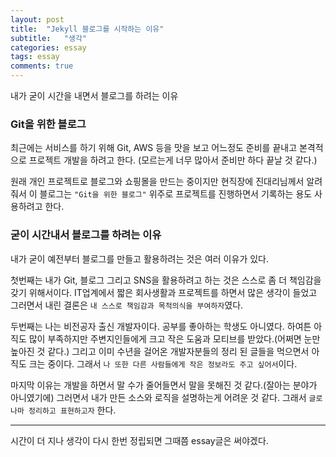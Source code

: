 ```yaml
---
layout: post
title:  "Jekyll 블로그를 시작하는 이유"
subtitle:   "생각"
categories: essay
tags: essay
comments: true
---
```


내가 굳이 시간을 내면서 블로그를 하려는 이유    



### Git을 위한 블로그

최근에는 서비스를 하기 위해 Git, AWS 등을 맛을 보고 어느정도 준비를 끝내고 본격적으로 프로젝트 개발을 하려고 한다. (모르는게 너무 많아서 준비만 하다 끝날 것 같다.)    

원래 개인 프로젝트로 블로그와 쇼핑몰을 만드는 중이지만 현직장에 진대리님께서 알려줘서 이 블로그는 `"Git을 위한 블로그"` 위주로 프로젝트를 진행하면서 기록하는 용도 사용하려고 한다.    



### 굳이 시간내서 블로그를 하려는 이유

내가 굳이 예전부터 블로그를 만들고 활용하려는 것은 여러 이유가 있다.

첫번째는 내가 Git, 블로그 그리고 SNS을 활용하려고 하는 것은 스스로 좀 더 책임감을 갖기 위해서이다. IT업계에서 짧은 회사생활과 프로젝트를 하면서 많은 생각이 들었고 그러면서 내린 결론은 `내 스스로 책임감과 목적의식을 부여하자`였다.

두번째는 나는 비전공자 출신 개발자이다. 공부를 좋아하는 학생도 아니였다. 하여튼 아직도 많이 부족하지만 주변지인들에게 크고 작은 도움과 모티브를 받았다.(어쩌면 눈만 높아진 것 같다.) 그리고 이미 수년을 걸어온 개발자분들의 정리 된 글들을 먹으면서 아직도 크는 중이다. 그래서 `나 또한 다른 사람들에게 작은 정보라도 주고 싶어서`이다.

마지막 이유는 개발을 하면서 말 수가 줄어들면서 말을 못해진 것 같다.(잘아는 분야가 아니였기에) 그러면서 내가 만든 소스와 로직을 설명하는게 어려운 것 같다. 그래서 `글로나마 정리하고 표현하고자` 한다.

---
시간이 더 지나 생각이 다시 한번 정립되면 그때쯤 essay글은 써야겠다.